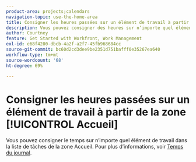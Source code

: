 ```yaml
---
product-area: projects;calendars
navigation-topic: use-the-home-area
title: Consigner les heures passées sur un élément de travail à partir de la zone Accueil
description: Vous pouvez consigner des heures sur n’importe quel élément de travail dans la [!UICONTROL liste de travail] de la zone [!UICONTROL Accueil]. Pour plus d’informations, voir la section [!UICONTROL Accueil] dans l’article Consigner les heures.
author: Courtney
feature: Get Started with Workfront, Work Management
exl-id: e68f4200-dbcb-4a2f-a2f7-45fb968684cc
source-git-commit: bc60d2cd3dee9be2351d751bafff0e35267ea640
workflow-type: tm+mt
source-wordcount: '68'
ht-degree: 69%

---
```


# Consigner les heures passées sur un élément de travail à partir de la zone [!UICONTROL Accueil]

Vous pouvez consigner le temps sur n’importe quel élément de travail dans la liste de tâches de la zone Accueil. Pour plus d’informations, voir [Temps du journal](/help/quicksilver/timesheets/create-and-manage-timesheets/log-time.md).

